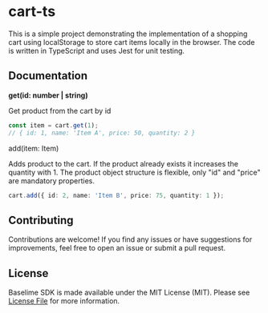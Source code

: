 # cart-ts

This is a simple project demonstrating the implementation of a shopping cart using localStorage to store cart items locally in the browser. The code is written in TypeScript and uses Jest for unit testing.

## Documentation

**get(id: number | string)**

Get product from the cart by id

```typescript
const item = cart.get(1);
// { id: 1, name: 'Item A', price: 50, quantity: 2 }
```

add(item: Item)

Adds product to the cart. If the product already exists it increases the quantity with 1. The product object structure is flexible, only "id" and "price" are mandatory properties.

```typescript
cart.add({ id: 2, name: 'Item B', price: 75, quantity: 1 });
```
## Contributing

Contributions are welcome! If you find any issues or have suggestions for improvements, feel free to open an issue or submit a pull request.

## License

Baselime SDK is made available under the MIT License (MIT). Please see [License File](https://github.com/SnowRunescape/cart-ts/blob/master/LICENSE) for more information.
